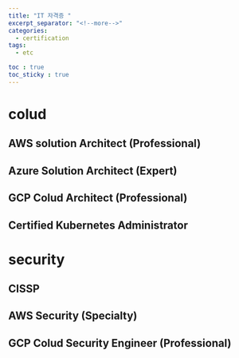 ```yaml
---
title: "IT 자격증 "
excerpt_separator: "<!--more-->"
categories:
  - certification
tags:
  - etc

toc : true
toc_sticky : true
---
```


# colud
## AWS solution Architect (Professional)
## Azure Solution Architect (Expert)
## GCP Colud Architect (Professional)
## Certified Kubernetes Administrator

# security
## CISSP
## AWS Security (Specialty)
## GCP Colud Security Engineer (Professional) 

